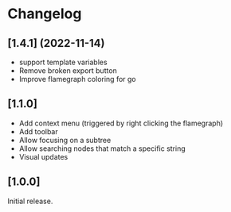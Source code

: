 # Changelog

## [1.4.1] (2022-11-14)

* support template variables
* Remove broken export button
* Improve flamegraph coloring for go

## [1.1.0]
* Add context menu (triggered by right clicking the flamegraph)
* Add toolbar
* Allow focusing on a subtree
* Allow searching nodes that match a specific string
* Visual updates

## [1.0.0]

Initial release.
